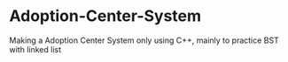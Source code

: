 # Adoption-Center-System
Making a Adoption Center System only using C++, mainly to practice BST with linked list
